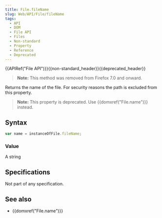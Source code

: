 ```yaml
---
title: File.fileName
slug: Web/API/File/fileName
tags:
  - API
  - DOM
  - File API
  - Files
  - Non-standard
  - Property
  - Reference
  - Deprecated
---
```

{{APIRef("File API")}}{{non-standard_header}}{{deprecated_header}}

> **Note:** This method was removed from Firefox 7.0 and onward.

Returns the name of the file. For security reasons the path is excluded from this
property.

> **Note:** This property is deprecated. Use {{domxref("File.name")}} instead.

## Syntax

```js
var name = instanceOfFile.fileName;
```

### Value

A string

## Specifications

Not part of any specification.

## See also

- {{domxref("File.name")}}
